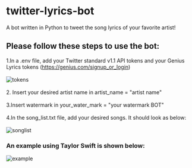 # twitter-lyrics-bot
A bot written in Python to tweet the song lyrics of your favorite artist!

## Please follow these steps to use the bot:
1.In a .env file, add your Twitter standard v1.1 API tokens and your Genius Lyrics tokens (https://genius.com/signup_or_login)  
  </br>
  ![tokens](https://user-images.githubusercontent.com/90905466/178989975-b4f08f23-5188-4995-9a37-1d6ff40d0175.PNG)  
  </br>
2. Insert your desired artist name in artist_name = "artist name"  
  </br>
3.Insert watermark in your_water_mark = "your watermark BOT"  
  </br>
4.In the song_list.txt file, add your desired songs. It should look as below:    
  </br>
    ![songlist](https://user-images.githubusercontent.com/90905466/178988425-dc6948a8-dfdd-46a1-83e3-1a64ac4e6d97.PNG)
    
### An example using Taylor Swift is shown below:  
 ![example](https://user-images.githubusercontent.com/90905466/178991950-cb3e2389-2f05-45cc-a907-133e088433ba.png)

  
